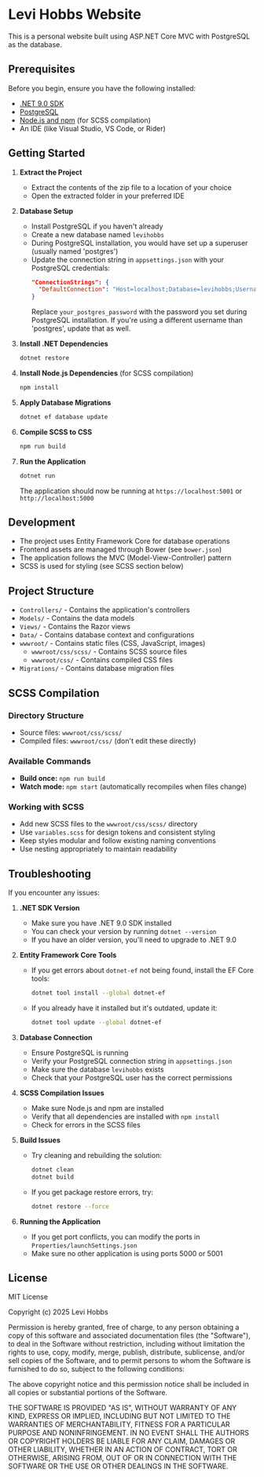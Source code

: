 # Levi Hobbs Website

This is a personal website built using ASP.NET Core MVC with PostgreSQL as the database.

## Prerequisites

Before you begin, ensure you have the following installed:
- [.NET 9.0 SDK](https://dotnet.microsoft.com/download/dotnet/9.0)
- [PostgreSQL](https://www.postgresql.org/download/)
- [Node.js and npm](https://nodejs.org/) (for SCSS compilation)
- An IDE (like Visual Studio, VS Code, or Rider)

## Getting Started

1. **Extract the Project**
   - Extract the contents of the zip file to a location of your choice
   - Open the extracted folder in your preferred IDE

2. **Database Setup**
   - Install PostgreSQL if you haven't already
   - Create a new database named `levihobbs`
   - During PostgreSQL installation, you would have set up a superuser (usually named 'postgres')
   - Update the connection string in `appsettings.json` with your PostgreSQL credentials:
     ```json
     "ConnectionStrings": {
       "DefaultConnection": "Host=localhost;Database=levihobbs;Username=postgres;Password=your_postgres_password"
     }
     ```
     Replace `your_postgres_password` with the password you set during PostgreSQL installation. If you're using a different username than 'postgres', update that as well.

3. **Install .NET Dependencies**
   ```bash
   dotnet restore
   ```

4. **Install Node.js Dependencies** (for SCSS compilation)
   ```bash
   npm install
   ```

5. **Apply Database Migrations**
   ```bash
   dotnet ef database update
   ```

6. **Compile SCSS to CSS**
   ```bash
   npm run build
   ```

7. **Run the Application**
   ```bash
   dotnet run
   ```
   The application should now be running at `https://localhost:5001` or `http://localhost:5000`

## Development

- The project uses Entity Framework Core for database operations
- Frontend assets are managed through Bower (see `bower.json`)
- The application follows the MVC (Model-View-Controller) pattern
- SCSS is used for styling (see SCSS section below)

## Project Structure

- `Controllers/` - Contains the application's controllers
- `Models/` - Contains the data models
- `Views/` - Contains the Razor views
- `Data/` - Contains database context and configurations
- `wwwroot/` - Contains static files (CSS, JavaScript, images)
  - `wwwroot/css/scss/` - Contains SCSS source files
  - `wwwroot/css/` - Contains compiled CSS files
- `Migrations/` - Contains database migration files

## SCSS Compilation

### Directory Structure
- Source files: `wwwroot/css/scss/`
- Compiled files: `wwwroot/css/` (don't edit these directly)

### Available Commands
- **Build once:** `npm run build`
- **Watch mode:** `npm start` (automatically recompiles when files change)

### Working with SCSS
- Add new SCSS files to the `wwwroot/css/scss/` directory
- Use `variables.scss` for design tokens and consistent styling
- Keep styles modular and follow existing naming conventions
- Use nesting appropriately to maintain readability

## Troubleshooting

If you encounter any issues:

1. **.NET SDK Version**
   - Make sure you have .NET 9.0 SDK installed
   - You can check your version by running `dotnet --version`
   - If you have an older version, you'll need to upgrade to .NET 9.0

2. **Entity Framework Core Tools**
   - If you get errors about `dotnet-ef` not being found, install the EF Core tools:
     ```bash
     dotnet tool install --global dotnet-ef
     ```
   - If you already have it installed but it's outdated, update it:
     ```bash
     dotnet tool update --global dotnet-ef
     ```

3. **Database Connection**
   - Ensure PostgreSQL is running
   - Verify your PostgreSQL connection string in `appsettings.json`
   - Make sure the database `levihobbs` exists
   - Check that your PostgreSQL user has the correct permissions

4. **SCSS Compilation Issues**
   - Make sure Node.js and npm are installed 
   - Verify that all dependencies are installed with `npm install`
   - Check for errors in the SCSS files

5. **Build Issues**
   - Try cleaning and rebuilding the solution:
     ```bash
     dotnet clean
     dotnet build
     ```
   - If you get package restore errors, try:
     ```bash
     dotnet restore --force
     ```

6. **Running the Application**
   - If you get port conflicts, you can modify the ports in `Properties/launchSettings.json`
   - Make sure no other application is using ports 5000 or 5001

## License

MIT License

Copyright (c) 2025 Levi Hobbs

Permission is hereby granted, free of charge, to any person obtaining a copy
of this software and associated documentation files (the "Software"), to deal
in the Software without restriction, including without limitation the rights
to use, copy, modify, merge, publish, distribute, sublicense, and/or sell
copies of the Software, and to permit persons to whom the Software is
furnished to do so, subject to the following conditions:

The above copyright notice and this permission notice shall be included in all
copies or substantial portions of the Software.

THE SOFTWARE IS PROVIDED "AS IS", WITHOUT WARRANTY OF ANY KIND, EXPRESS OR
IMPLIED, INCLUDING BUT NOT LIMITED TO THE WARRANTIES OF MERCHANTABILITY,
FITNESS FOR A PARTICULAR PURPOSE AND NONINFRINGEMENT. IN NO EVENT SHALL THE
AUTHORS OR COPYRIGHT HOLDERS BE LIABLE FOR ANY CLAIM, DAMAGES OR OTHER
LIABILITY, WHETHER IN AN ACTION OF CONTRACT, TORT OR OTHERWISE, ARISING FROM,
OUT OF OR IN CONNECTION WITH THE SOFTWARE OR THE USE OR OTHER DEALINGS IN THE
SOFTWARE. 